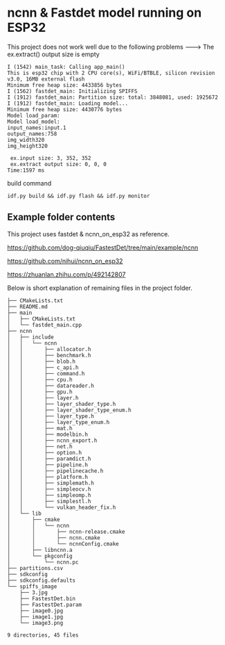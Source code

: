 # ncnn & Fastdet model running on ESP32

This project does not work well due to the following problems
---> The ex.extract() output size is empty

```
I (1542) main_task: Calling app_main()
This is esp32 chip with 2 CPU core(s), WiFi/BTBLE, silicon revision v3.0, 16MB external flash
Minimum free heap size: 4433856 bytes
I (1562) fastdet_main: Initializing SPIFFS
I (1912) fastdet_main: Partition size: total: 3848081, used: 1925672
I (1912) fastdet_main: Loading model...
Minimum free heap size: 4430776 bytes
Model load_param:
Model load_model:
input_names:input.1
output_names:758
img_width320
img_height320

 ex.input size: 3, 352, 352
 ex.extract output size: 0, 0, 0
Time:1597 ms

```

build command
```
idf.py build && idf.py flash && idf.py monitor 
```


## Example folder contents

This project uses fastdet & ncnn_on_esp32 as reference.

https://github.com/dog-qiuqiu/FastestDet/tree/main/example/ncnn

https://github.com/nihui/ncnn_on_esp32

https://zhuanlan.zhihu.com/p/492142807

Below is short explanation of remaining files in the project folder.

```
├── CMakeLists.txt
├── README.md
├── main
│   ├── CMakeLists.txt
│   └── fastdet_main.cpp
├── ncnn
│   ├── include
│   │   └── ncnn
│   │       ├── allocator.h
│   │       ├── benchmark.h
│   │       ├── blob.h
│   │       ├── c_api.h
│   │       ├── command.h
│   │       ├── cpu.h
│   │       ├── datareader.h
│   │       ├── gpu.h
│   │       ├── layer.h
│   │       ├── layer_shader_type.h
│   │       ├── layer_shader_type_enum.h
│   │       ├── layer_type.h
│   │       ├── layer_type_enum.h
│   │       ├── mat.h
│   │       ├── modelbin.h
│   │       ├── ncnn_export.h
│   │       ├── net.h
│   │       ├── option.h
│   │       ├── paramdict.h
│   │       ├── pipeline.h
│   │       ├── pipelinecache.h
│   │       ├── platform.h
│   │       ├── simplemath.h
│   │       ├── simpleocv.h
│   │       ├── simpleomp.h
│   │       ├── simplestl.h
│   │       └── vulkan_header_fix.h
│   └── lib
│       ├── cmake
│       │   └── ncnn
│       │       ├── ncnn-release.cmake
│       │       ├── ncnn.cmake
│       │       └── ncnnConfig.cmake
│       ├── libncnn.a
│       └── pkgconfig
│           └── ncnn.pc
├── partitions.csv
├── sdkconfig
├── sdkconfig.defaults
└── spiffs_image
    ├── 3.jpg
    ├── FastestDet.bin
    ├── FastestDet.param
    ├── image0.jpg
    ├── image1.jpg
    └── image3.png

9 directories, 45 files

```

